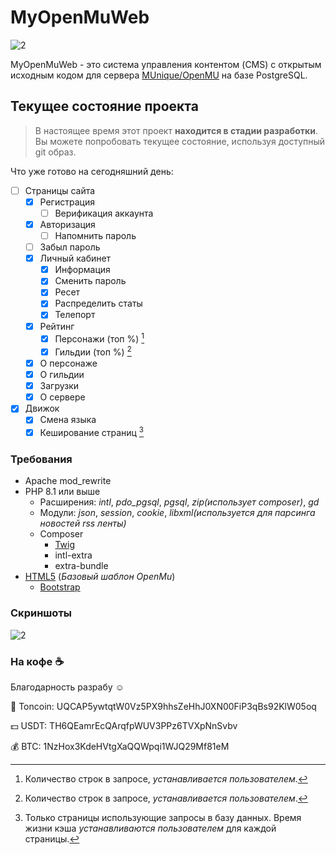 # MyOpenMuWeb
![2](https://i.imgur.com/sz3odHC.png)

MyOpenMuWeb - это система управления контентом (CMS) с открытым исходным кодом для сервера [MUnique/OpenMU](https://github.com/MUnique/OpenMU) на базе PostgreSQL.
## Текущее состояние проекта
> В настоящее время этот проект **находится в стадии разработки**. Вы можете попробовать текущее состояние, используя доступный git образ.

Что уже готово на сегодняшний день:
- [ ] Страницы сайта
  - [x] Регистрация
    - [ ] Верификация аккаунта
  - [x] Авторизация
    - [ ] Напомнить пароль 
  - [ ] Забыл пароль
  - [x] Личный кабинет
    - [x] Информация
    - [x] Сменить пароль
    - [x] Ресет
    - [x] Распределить статы
    - [x] Телепорт
  - [x] Рейтинг
    - [x] Персонажи (топ %) [^1]
    - [x] Гильдии (топ %) [^1]
  - [x] О персонаже
  - [x] О гильдии
  - [x] Загрузки
  - [x] О сервере
- [x] Движок
  - [x] Смена языка
  - [x] Кеширование страниц [^2] 

### Требования
- Apache mod_rewrite
- PHP 8.1 или выше
  - Расширения: *intl*, *pdo_pgsql*, *pgsql*, *zip(использует composer)*, *gd*
  - Модули: *json*, *session*, *cookie*, *libxml(используется для парсинга новостей rss ленты)*
  - Composer
    - [Twig](https://twig.symfony.com/)
    - intl-extra
    - extra-bundle
- [HTML5](https://html.spec.whatwg.org/multipage/) (*Базовый шаблон OpenMu*)
  - [Bootstrap](https://getbootstrap.com/)

### Скриншоты
![2](https://i.imgur.com/RHNgnVg.png)

### На кофе :coffee:
Благодарность разрабу :relaxed:

:small_blue_diamond: Toncoin: UQCAP5ywtqtW0Vz5PX9hhsZeHhJ0XN00FiP3qBs92KlW05oq

:dollar: USDT: TH6QEamrEcQArqfpWUV3PPz6TVXpNnSvbv

:moneybag: BTC: 1NzHox3KdeHVtgXaQQWpqi1WJQ29Mf81eM

[^1]: Количество строк в запросе, *устанавливается пользователем*.
[^2]: Только страницы использующие запросы в базу данных. Время жизни кэша *устанавливаются пользователем* для каждой страницы.
